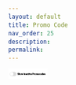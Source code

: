 ```yaml
---
layout: default
title: Promo Code
nav_order: 25
description:
permalink:
---
```


![button](../../images/buttons/1.png)
